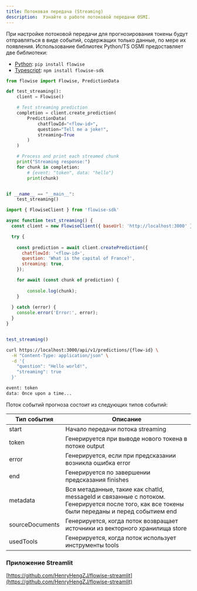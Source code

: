 ```yaml
---
title: Потоковая передача (Streaming)
description:  Узнайте о работе потоковой передачи OSMI.
---
```


При настройке потоковой передачи для прогнозирования токены будут отправляться в виде событий, содержащих только данные, по мере их появления.
Использование библиотек Python/TS OSMI предоставляет две библиотеки:


* [Python](https://pypi.org/project/flowise/): `pip install flowise`
* [Typescript](https://www.npmjs.com/package/flowise-sdk): `npm install flowise-sdk`


```python
from flowise import Flowise, PredictionData

def test_streaming():
    client = Flowise()

    # Test streaming prediction
    completion = client.create_prediction(
        PredictionData(
            chatflowId="<flow-id>",
            question="Tell me a joke!",
            streaming=True
        )
    )

    # Process and print each streamed chunk
    print("Streaming response:")
    for chunk in completion:
        # {event: "token", data: "hello"}
        print(chunk)


if __name__ == "__main__":
    test_streaming()
```



```js
import { FlowiseClient } from 'flowise-sdk'

async function test_streaming() {
  const client = new FlowiseClient({ baseUrl: 'http://localhost:3000' });

  try {
    
    const prediction = await client.createPrediction({
      chatflowId: '<flow-id>',
      question: 'What is the capital of France?',
      streaming: true,
    });

    for await (const chunk of prediction) {
        
        console.log(chunk);
    }
    
  } catch (error) {
    console.error('Error:', error);
  }
}


test_streaming()
```

```bash
curl https://localhost:3000/api/v1/predictions/{flow-id} \
  -H "Content-Type: application/json" \
  -d '{
    "question": "Hello world!",
    "streaming": true
  }'
```

```html
event: token
data: Once upon a time...
```

Поток событий прогноза состоит из следующих типов событий:


| Тип события           | Описание                                                                                                                         |
| --------------- | ----------------------------------------------------------------------------------------------------------------------------------- |
| start           | Начало передачи потока streaming                                                                                                              |
| token           | Генерируется при выводе нового токена в потоке output                                                                           |
| error           | Генерируется, если при предсказании возникла ошибка error                                                                                        |
| end             | Генерируется по завершении предсказания finishes                                                                                                |
| metadata        | Вся метаданные, такие как chatId, messageId и связанные с потоком. Генерируется после того, как все токены были переданы и перед событием end |
| sourceDocuments | Генерируется, когда поток возвращает источники из векторного хранилища store                                                                             |
| usedTools       | Генерируется, когда поток использует инструменты tools                                                                                                    |

### Приложение Streamlit

[https://github.com/HenryHengZJ/flowise-streamlit](https://github.com/HenryHengZJ/flowise-streamlit)
